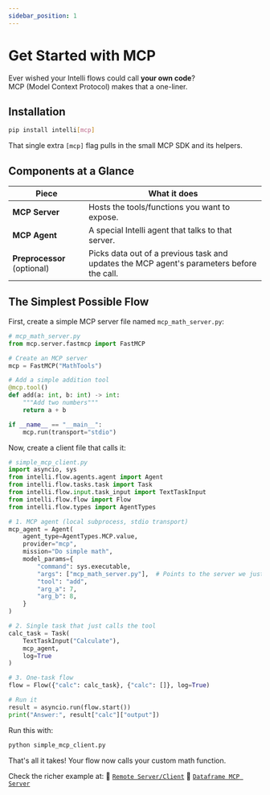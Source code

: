 ```yaml
---
sidebar_position: 1
---
```

# Get Started with MCP

Ever wished your Intelli flows could call **your own code**?  
MCP (Model Context Protocol) makes that a one-liner.

## Installation

```bash
pip install intelli[mcp]
```

That single extra `[mcp]` flag pulls in the small MCP SDK and its helpers.

## Components at a Glance

| Piece          | What it does                                         |
| -------------- | ---------------------------------------------------- |
| **MCP Server** | Hosts the tools/functions you want to expose.        |
| **MCP Agent**  | A special Intelli agent that talks to that server.   |
| **Preprocessor** (optional) | Picks data out of a previous task and updates the MCP agent's parameters before the call. |

## The Simplest Possible Flow

First, create a simple MCP server file named `mcp_math_server.py`:

```python
# mcp_math_server.py
from mcp.server.fastmcp import FastMCP

# Create an MCP server
mcp = FastMCP("MathTools")

# Add a simple addition tool
@mcp.tool()
def add(a: int, b: int) -> int:
    """Add two numbers"""
    return a + b

if __name__ == "__main__":
    mcp.run(transport="stdio")
```

Now, create a client file that calls it:

```python
# simple_mcp_client.py
import asyncio, sys
from intelli.flow.agents.agent import Agent
from intelli.flow.tasks.task import Task
from intelli.flow.input.task_input import TextTaskInput
from intelli.flow.flow import Flow
from intelli.flow.types import AgentTypes

# 1. MCP agent (local subprocess, stdio transport)
mcp_agent = Agent(
    agent_type=AgentTypes.MCP.value,
    provider="mcp",
    mission="Do simple math",
    model_params={
        "command": sys.executable,
        "args": ["mcp_math_server.py"],  # Points to the server we just created
        "tool": "add",
        "arg_a": 7,
        "arg_b": 8,
    }
)

# 2. Single task that just calls the tool
calc_task = Task(
    TextTaskInput("Calculate"),
    mcp_agent,
    log=True
)

# 3. One-task flow
flow = Flow({"calc": calc_task}, {"calc": []}, log=True)

# Run it
result = asyncio.run(flow.start())
print("Answer:", result["calc"]["output"])
```

Run this with:
```bash
python simple_mcp_client.py
```

That's all it takes! Your flow now calls your custom math function.


Check the richer example at: 
🔗 [`Remote Server/Client`](https://github.com/intelligentnode/Intelli/tree/main/sample/http_mcp)
🔗 [`Dataframe MCP Server`](https://github.com/intelligentnode/Intelli/tree/main/sample/http_dataframe_mcp)
